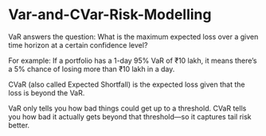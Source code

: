 # Var-and-CVar-Risk-Modelling

VaR answers the question: What is the maximum expected loss over a given time horizon at a certain confidence level?

For example: If a portfolio has a 1-day 95% VaR of ₹10 lakh, it means there’s a 5% chance of losing more than ₹10 lakh in a day.

CVaR (also called Expected Shortfall) is the expected loss given that the loss is beyond the VaR.

VaR only tells you how bad things could get up to a threshold. CVaR tells you how bad it actually gets beyond that threshold—so it captures tail risk better.

